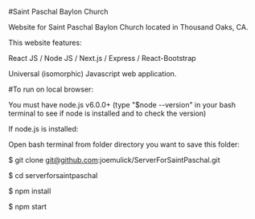#Saint Paschal Baylon Church

Website for Saint Paschal Baylon Church located in Thousand Oaks, CA. 

This website features:

React JS / Node JS /  Next.js / Express / React-Bootstrap 

Universal (isomorphic) Javascript web application.

#To run on local browser:

You must have node.js v6.0.0+ (type "$node --version" in your bash terminal to see if node is installed and to check the version)

If node.js is installed:

Open bash terminal from folder directory you want to save this folder:

$ git clone git@github.com:joemulick/ServerForSaintPaschal.git

$ cd serverforsaintpaschal

$ npm install

$ npm start

